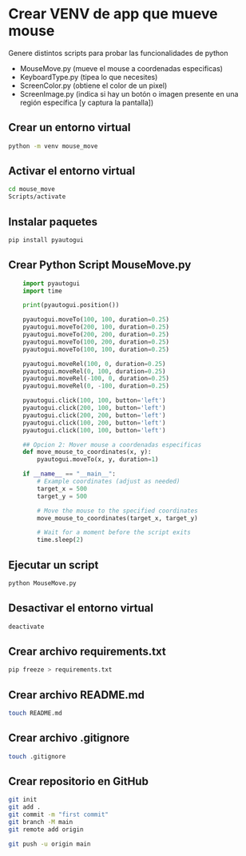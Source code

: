 # Crear VENV de app que mueve mouse


Genere distintos scripts para probar las funcionalidades de python
- MouseMove.py (mueve el mouse a coordenadas especificas)
- KeyboardType.py (tipea lo que necesites)
- ScreenColor.py (obtiene el color de un pixel)
- ScreenImage.py (indica si hay un botón o imagen presente en una región específica [y captura la pantalla])

## Crear un entorno virtual

```bash 
python -m venv mouse_move
```

## Activar el entorno virtual

```bash
cd mouse_move
Scripts/activate
``` 

## Instalar paquetes

```bash
pip install pyautogui
```

## Crear Python Script MouseMove.py

```python
    import pyautogui
    import time

    print(pyautogui.position())

    pyautogui.moveTo(100, 100, duration=0.25)
    pyautogui.moveTo(200, 100, duration=0.25)
    pyautogui.moveTo(200, 200, duration=0.25)
    pyautogui.moveTo(100, 200, duration=0.25)
    pyautogui.moveTo(100, 100, duration=0.25)

    pyautogui.moveRel(100, 0, duration=0.25)
    pyautogui.moveRel(0, 100, duration=0.25)
    pyautogui.moveRel(-100, 0, duration=0.25)
    pyautogui.moveRel(0, -100, duration=0.25)

    pyautogui.click(100, 100, button='left')
    pyautogui.click(200, 100, button='left')
    pyautogui.click(200, 200, button='left')
    pyautogui.click(100, 200, button='left')
    pyautogui.click(100, 100, button='left')

    ## Opcion 2: Mover mouse a coordenadas especificas
    def move_mouse_to_coordinates(x, y):
        pyautogui.moveTo(x, y, duration=1)

    if __name__ == "__main__":
        # Example coordinates (adjust as needed)
        target_x = 500
        target_y = 500

        # Move the mouse to the specified coordinates
        move_mouse_to_coordinates(target_x, target_y)

        # Wait for a moment before the script exits
        time.sleep(2)
```



## Ejecutar un script

```bash
python MouseMove.py
```

## Desactivar el entorno virtual

```bash
deactivate
```

## Crear archivo requirements.txt

```bash
pip freeze > requirements.txt
```

## Crear archivo README.md

```bash
touch README.md
```

## Crear archivo .gitignore

```bash
touch .gitignore
```

## Crear repositorio en GitHub

```bash
git init
git add .
git commit -m "first commit"
git branch -M main
git remote add origin

git push -u origin main
```



